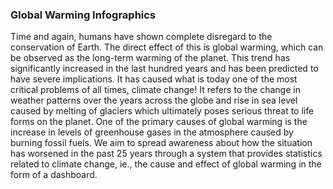 ### Global Warming Infographics

Time and again, humans have shown complete disregard to the conservation of Earth. The direct effect of this is global warming, which can be observed as the long-term warming of the planet. This trend has significantly increased in the last hundred years and has been predicted to have severe implications. It has caused what is today one of the most critical problems of all times, climate change! It refers to the change in weather patterns over the years across the globe and rise in sea level caused by melting of glaciers which ultimately poses serious threat to life forms on the planet. One of the primary causes of global warming is the increase in levels of greenhouse gases in the atmosphere caused by burning fossil fuels. We aim to spread awareness about how the situation has worsened in the past 25 years through a system that provides statistics related to climate change, ie., the cause and effect of global warming in the form of a dashboard.
